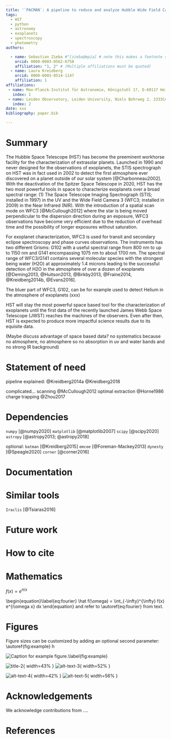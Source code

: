 ```yaml
---
title: '`PACMAN`: A pipeline to reduce and analyze Hubble Wide Field Camera 3 IF Grism data'
tags:
  - HST
  - python
  - astronomy
  - exoplanets
  - spectroscopy
  - photometry
authors:

  - name: Sebastian Zieba #^[zieba@mpia] # note this makes a footnote saying 'co-first author'
    orcid: 0000-0003-0562-6750
    affiliation: "1, 2" # (Multiple affiliations must be quoted)
  - name: Laura Kreidberg
    orcid: 0000-0003-0514-1147
    affiliation: 1
affiliations:
 - name: Max-Planck-Institut für Astronomie, Königstuhl 17, D-69117 Heidelberg, Germany
   index: 1
 - name: Leiden Observatory, Leiden University, Niels Bohrweg 2, 2333CA Leiden, The Netherlands
   index: 2
date: xxx
bibliography: paper.bib

---
```


# Summary

The Hubble Space Telescope (HST) has become the preeminent workhorse facility for the characterization of extrasolar planets.
Launched in 1990 and never designed for the observations of exoplanets, the STIS spectrograph on HST was in fact used in 2002 to detect the first atmosphere ever discovered on a planet outside of our solar system [@Charbonneau2002].
With the deactivation of the Spitzer Space Telescope in 2020, HST has the two most powerful tools in space to characterize exoplanets over a broad spectral range:
(1) The Space Telescope Imaging Spectrograph (STIS; installed in 1997) in the UV and the Wide Field Camera 3 (WFC3; installed in 2009) in the Near Infrared (NIR).
With the introduction of a spatial scan mode on WFC3 [@McCullough2012] where the star is being moved perpendicular to the dispersion direction during an exposure, WFC3 observations have become very efficient due to the reduction of overhead time and the possibility of longer exposures without saturation.

For exoplanet characterization, WFC3 is used for transit and secondary eclipse spectroscopy and phase curves observations.
The instruments has two different Grisms: G102 with a useful spectral range from 800 nm to up to 1150 nm and G141 encompassing 1075 nm to about 1700 nm.
The spectral range of WFC3/G141 contains several molecular species with the strongest being water (H2O) at approximately 1.4 microns leading to the successful detection of H2O in the atmosphere of over a dozen of exoplanets [@Deming2013, @Huitson2013, @Birkby2013, @Fraine2014, @Kreidberg2014b, @Evans2016].

The bluer part of WFC3, G102, can be for example used to detect Helium in the atmosphere of exoplanets (xxx)

HST will stay the most powerful space based tool for the characterization of exoplanets until the first data of the recently launched James Webb Space Telescope (JWST) reaches the machines of the observers.
Even after then, HST is expected to produce more impactful science results due to its equisite data.

(Maybe discuss advantage of space based data? no systematics because no atmosphere, no atmosphere so no absorption in uv and water bands and no strong IR background)



# Statement of need

pipeline explained: @Kreidberg2014a @Kreidberg2018 

complicated... 
scanning @McCullough2012
optimal extraction @Horne1986
charge trapping @Zhou2017

# Dependencies

`numpy` [@numpy2020]
`matplotlib` [@matplotlib2007]
`scipy` [@scipy2020]
`astropy` [@astropy2013; @astropy2018]


optional:
`batman` [@Kreidberg2015]
`emcee` [@Foreman-Mackey2013]
`dynesty` [@Speagle2020]
`corner` [@corner2016]

# Documentation

# Similar tools

`Iraclis` [@Tsiaras2016]

# Future work

# How to cite




# Mathematics

$f(x) = e^{\pi/x}$

\begin{equation}\label{eq:fourier}
\hat f(\omega) = \int_{-\infty}^{\infty} f(x) e^{i\omega x} dx
\end{equation}
and refer to \autoref{eq:fourier} from text.


# Figures

Figure sizes can be customized by adding an optional second parameter: \autoref{fig:example} h

![Caption for example figure.\label{fig:example}](figures/joss-logo.png)


![](figures/trace_61.png "title-2"){ width=43% } ![alt-text-3](figures/spec_bins12.png "title-1"){ width=52% } 

![alt-text-4](figures/raw_lc_0.png "title-2"){ width=42% } ![alt-text-5](figures/fit_lc_0_2022-02-15_22-34-53.png "title-2"){ width=56% }



# Acknowledgements

We acknowledge contributions from ....

# References
